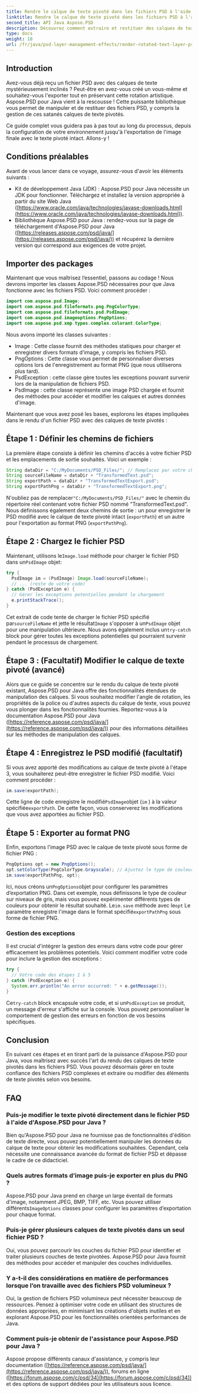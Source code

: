 ```yaml
---
title: Rendre le calque de texte pivoté dans les fichiers PSD à l'aide de Java
linktitle: Rendre le calque de texte pivoté dans les fichiers PSD à l'aide de Java
second_title: API Java Aspose.PSD
description: Découvrez comment extraire et restituer des calques de texte pivotés à partir de fichiers PSD à l'aide d'Aspose.PSD pour Java. Ce guide étape par étape couvre tout, de la configuration à l'exportation.
type: docs
weight: 18
url: /fr/java/psd-layer-management-effects/render-rotated-text-layer-psd/
---
```

## Introduction

Avez-vous déjà reçu un fichier PSD avec des calques de texte mystérieusement inclinés ? Peut-être en avez-vous créé un vous-même et souhaitez-vous l'exporter tout en préservant cette rotation artistique. Aspose.PSD pour Java vient à la rescousse ! Cette puissante bibliothèque vous permet de manipuler et de restituer des fichiers PSD, y compris la gestion de ces satanés calques de texte pivotés. 

Ce guide complet vous guidera pas à pas tout au long du processus, depuis la configuration de votre environnement jusqu'à l'exportation de l'image finale avec le texte pivoté intact. Allons-y !

## Conditions préalables

Avant de vous lancer dans ce voyage, assurez-vous d'avoir les éléments suivants :

- Kit de développement Java (JDK) : Aspose.PSD pour Java nécessite un JDK pour fonctionner. Téléchargez et installez la version appropriée à partir du site Web Java ([https://www.oracle.com/java/technologies/javase-downloads.html](https://www.oracle.com/java/technologies/javase-downloads.html)).
- Bibliothèque Aspose.PSD pour Java : rendez-vous sur la page de téléchargement d'Aspose.PSD pour Java ([https://releases.aspose.com/psd/java/](https://releases.aspose.com/psd/java/)) et récupérez la dernière version qui correspond aux exigences de votre projet.

## Importer des packages

Maintenant que vous maîtrisez l’essentiel, passons au codage ! Nous devrons importer les classes Aspose.PSD nécessaires pour que Java fonctionne avec les fichiers PSD. Voici comment procéder :

```java
import com.aspose.psd.Image;
import com.aspose.psd.fileformats.png.PngColorType;
import com.aspose.psd.fileformats.psd.PsdImage;
import com.aspose.psd.imageoptions.PngOptions;
import com.aspose.psd.xmp.types.complex.colorant.ColorType;
```

Nous avons importé les classes suivantes :

- Image : Cette classe fournit des méthodes statiques pour charger et enregistrer divers formats d'image, y compris les fichiers PSD.
- PngOptions : Cette classe vous permet de personnaliser diverses options lors de l'enregistrement au format PNG (que nous utiliserons plus tard).
- PsdException : cette classe gère toutes les exceptions pouvant survenir lors de la manipulation de fichiers PSD.
- PsdImage : cette classe représente une image PSD chargée et fournit des méthodes pour accéder et modifier les calques et autres données d'image.

Maintenant que vous avez posé les bases, explorons les étapes impliquées dans le rendu d'un fichier PSD avec des calques de texte pivotés :

## Étape 1 : Définir les chemins de fichiers

La première étape consiste à définir les chemins d'accès à votre fichier PSD et les emplacements de sortie souhaités. Voici un exemple :

```java
String dataDir = "C:/MyDocuments/PSD_Files/"; // Remplacez par votre chemin de répertoire réel
String sourceFileName = dataDir + "TransformedText.psd";
String exportPath = dataDir + "TransformedTextExport.psd";
String exportPathPng = dataDir + "TransformedTextExport.png";
```

N'oubliez pas de remplacer`"C:/MyDocuments/PSD_Files/"` avec le chemin du répertoire réel contenant votre fichier PSD nommé "TransformedText.psd". Nous définissons également deux chemins de sortie : un pour enregistrer le PSD modifié avec le calque de texte pivoté intact (`exportPath`) et un autre pour l'exportation au format PNG (`exportPathPng`).

## Étape 2 : Chargez le fichier PSD

 Maintenant, utilisons le`Image.load` méthode pour charger le fichier PSD dans un`PsdImage` objet:

```java
try {
  PsdImage im = (PsdImage) Image.load(sourceFileName);
  // ... (reste de votre code)
} catch (PsdException e) {
  // Gérer les exceptions potentielles pendant le chargement
  e.printStackTrace();
}
```

 Cet extrait de code tente de charger le fichier PSD spécifié par`sourceFileName` et jette le résultat`Image` s'opposer à un`PsdImage` objet pour une manipulation ultérieure. Nous avons également inclus un`try-catch` block pour gérer toutes les exceptions potentielles qui pourraient survenir pendant le processus de chargement.

## Étape 3 : (Facultatif) Modifier le calque de texte pivoté (avancé)

Alors que ce guide se concentre sur le rendu du calque de texte pivoté existant, Aspose.PSD pour Java offre des fonctionnalités étendues de manipulation des calques. Si vous souhaitez modifier l'angle de rotation, les propriétés de la police ou d'autres aspects du calque de texte, vous pouvez vous plonger dans les fonctionnalités fournies. Reportez-vous à la documentation Aspose.PSD pour Java ([https://reference.aspose.com/psd/java/](https://reference.aspose.com/psd/java/)) pour des informations détaillées sur les méthodes de manipulation des calques.

## Étape 4 : Enregistrez le PSD modifié (facultatif)

Si vous avez apporté des modifications au calque de texte pivoté à l'étape 3, vous souhaiterez peut-être enregistrer le fichier PSD modifié. Voici comment procéder :

```java
im.save(exportPath);
```

 Cette ligne de code enregistre le modifié`PsdImage`objet (`im` ) à la valeur spécifiée`exportPath`. De cette façon, vous conserverez les modifications que vous avez apportées au fichier PSD.

## Étape 5 : Exporter au format PNG

Enfin, exportons l'image PSD avec le calque de texte pivoté sous forme de fichier PNG :

```java
PngOptions opt = new PngOptions();
opt.setColorType(PngColorType.Grayscale); // Ajustez le type de couleur selon vos besoins
im.save(exportPathPng, opt);
```

 Ici, nous créons un`PngOptions`objet pour configurer les paramètres d’exportation PNG. Dans cet exemple, nous définissons le type de couleur sur niveaux de gris, mais vous pouvez expérimenter différents types de couleurs pour obtenir le résultat souhaité. Le`im.save` méthode avec le`opt` Le paramètre enregistre l'image dans le format spécifié`exportPathPng` sous forme de fichier PNG.

### Gestion des exceptions

Il est crucial d'intégrer la gestion des erreurs dans votre code pour gérer efficacement les problèmes potentiels. Voici comment modifier votre code pour inclure la gestion des exceptions :

```java
try {
  // Votre code des étapes 1 à 5
} catch (PsdException e) {
  System.err.println("An error occurred: " + e.getMessage());
}
```

 Ce`try-catch` block encapsule votre code, et si un`PsdException` se produit, un message d'erreur s'affiche sur la console. Vous pouvez personnaliser le comportement de gestion des erreurs en fonction de vos besoins spécifiques.

## Conclusion

En suivant ces étapes et en tirant parti de la puissance d'Aspose.PSD pour Java, vous maîtrisez avec succès l'art du rendu des calques de texte pivotés dans les fichiers PSD. Vous pouvez désormais gérer en toute confiance des fichiers PSD complexes et extraire ou modifier des éléments de texte pivotés selon vos besoins.

## FAQ

### Puis-je modifier le texte pivoté directement dans le fichier PSD à l'aide d'Aspose.PSD pour Java ?

Bien qu'Aspose.PSD pour Java ne fournisse pas de fonctionnalités d'édition de texte directe, vous pouvez potentiellement manipuler les données du calque de texte pour obtenir les modifications souhaitées. Cependant, cela nécessite une connaissance avancée du format de fichier PSD et dépasse le cadre de ce didacticiel.

### Quels autres formats d’image puis-je exporter en plus du PNG ?

 Aspose.PSD pour Java prend en charge un large éventail de formats d'image, notamment JPEG, BMP, TIFF, etc. Vous pouvez utiliser différents`ImageOptions` classes pour configurer les paramètres d’exportation pour chaque format.

### Puis-je gérer plusieurs calques de texte pivotés dans un seul fichier PSD ?

Oui, vous pouvez parcourir les couches du fichier PSD pour identifier et traiter plusieurs couches de texte pivotées. Aspose.PSD pour Java fournit des méthodes pour accéder et manipuler des couches individuelles.

### Y a-t-il des considérations en matière de performances lorsque l’on travaille avec des fichiers PSD volumineux ?

Oui, la gestion de fichiers PSD volumineux peut nécessiter beaucoup de ressources. Pensez à optimiser votre code en utilisant des structures de données appropriées, en minimisant les créations d'objets inutiles et en explorant Aspose.PSD pour les fonctionnalités orientées performances de Java.

### Comment puis-je obtenir de l'assistance pour Aspose.PSD pour Java ?

Aspose propose différents canaux d'assistance, y compris leur documentation ([https://reference.aspose.com/psd/java/](https://reference.aspose.com/psd/java/)), forums en ligne ([https://forum.aspose.com/c/psd/34](https://forum.aspose.com/c/psd/34)) et des options de support dédiées pour les utilisateurs sous licence.